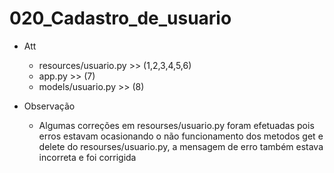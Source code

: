 # 020_Cadastro_de_usuario

- Att
    - resources/usuario.py          >> (1,2,3,4,5,6)
    - app.py                        >> (7)
    - models/usuario.py             >> (8)

- Observação
    - Algumas correções em resourses/usuario.py foram efetuadas pois erros estavam ocasionando o não funcionamento dos metodos get e delete do resourses/usuario.py, a mensagem de erro também estava incorreta e foi corrigida 
